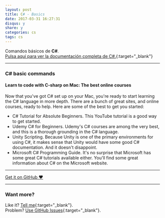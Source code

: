 ```yaml
---
layout: post
title: C# - Basics
date: 2017-03-31 16:27:31
disqus: y
share: y
categories: cs
tags: cs
---
```


Comandos básicos de **C#**.<br>
[Pulsa aquí para ver la documentación completa de C#.](https://msdn.microsoft.com/en-us/library/kx37x362.aspx){:target="_blank"}

---

### C# basic commands

#### Learn to code with C-sharp on Mac: The best online courses

Now that you've got C# set up on your Mac, you're ready to start learning the C# language in more depth. There are a bunch of great sites, and online courses, ready to help. Here are some of the best to get you started:

* C# Tutorial for Absolute Beginners. This YouTube tutorial is a good way to get started.
* Udemy C# for Beginners. Udemy's C# courses are among the very best, and this is a thorough grounding in the C# language.
* Unity Scripting. Because Unity is one of the primary environments for using C#, it makes sense that Unity would have some good C# documentation. And it doesn't disappoint.
* Microsoft C# Programming Guide. It's no surprise that Microsoft has some great C# tutorials available either. You'll find some great information about C# on the Microsoft website.

---

<a href="https://github.com/mariope/apuntes" target="_blank" class="big-button gray">Get it on GitHub &hearts;</a>

---

### Want more?

Like it? [Tell me](http://twitter.com/mariodevelop){:target="_blank"}.<br/>
Problem? [Use GitHub Issues](https://github.com/mariope/apuntes/issues){:target="_blank"}.
